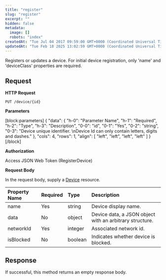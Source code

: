 ```yaml
---
title: "register"
slug: "register"
excerpt: ""
hidden: false
metadata: 
  image: []
  robots: "index"
createdAt: "Tue Jul 04 2017 09:59:00 GMT+0000 (Coordinated Universal Time)"
updatedAt: "Tue Feb 18 2025 13:02:59 GMT+0000 (Coordinated Universal Time)"
---
```

Registers or updates a device. For initial device registration, only 'name' and 'deviceClass' properties are required.

## Request

**HTTP Request**

```text
PUT /device/{id}
```

**Parameters**

[block:parameters]
{
  "data": {
    "h-0": "Parameter Name",
    "h-1": "Required",
    "h-2": "Type",
    "h-3": "Description",
    "0-0": "id",
    "0-1": "Yes",
    "0-2": "string",
    "0-3": "Device unique identifier.  \nDevice Id can only contain letters, digits and dashes."
  },
  "cols": 4,
  "rows": 1,
  "align": [
    "left",
    "left",
    "left",
    "left"
  ]
}
[/block]


**Authorization**

Access JSON Web Token (RegisterDevice)

**Request Body**

In the request body, supply a [Device](doc:device) resource.

| Property Name | Required | Type    | Description                                             |
| :------------ | :------- | :------ | :------------------------------------------------------ |
| name          | Yes      | string  | Device display name.                                    |
| data          | No       | object  | Device data, a JSON object with an arbitrary structure. |
| networkId     | Yes      | integer | Associated network id.                                  |
| isBlocked     | No       | boolean | Indicates whether device is blocked.                    |

## Response

If successful, this method returns an empty response body.

